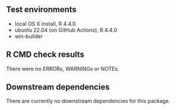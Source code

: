 ## Test environments

* local OS X install, R 4.4.0
* ubuntu 22.04 (on GitHub Actions), R 4.4.0
* win-builder

## R CMD check results

There were no ERRORs, WARNINGs or NOTEs.

## Downstream dependencies

There are currently no downstream dependencies for this package.
